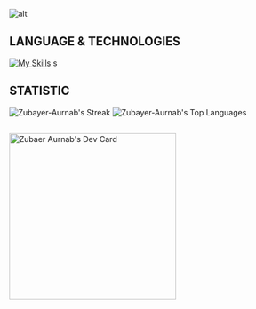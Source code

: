 
![alt](https://i.ibb.co/W3P61QJ/Make-your-README-1.png)
## LANGUAGE & TECHNOLOGIES 
[![My Skills](https://skillicons.dev/icons?i=js,react,express,nodejs,mongodb,html,tailwind,css,firebase,git,github,vercel,netlify,vscode)](https://skillicons.dev)
s
## STATISTIC

![Zubayer-Aurnab's Streak](https://github-readme-streak-stats.herokuapp.com/?user=Zubayer-Aurnab&theme=ayu-mirage&hide_border=true)
![Zubayer-Aurnab's Top Languages](https://github-readme-stats.vercel.app/api/top-langs/?username=Zubayer-Aurnab&theme=onedark&show_icons=true&hide_border=true&layout=compact)
##
<a href="https://app.daily.dev/zubaeraurnab"><img src="https://api.daily.dev/devcards/30adde8685374544a5e4d14253cdb7d7.png?r=j1w" width="300" alt="Zubaer Aurnab's Dev Card"/></a>




<!---
Zubayer-Aurnab/Zubayer-Aurnab is a ✨ special ✨ repository because its `README.md` (this file) appears on your GitHub profile.
You can click the Preview link to take a look at your changes.
--->
